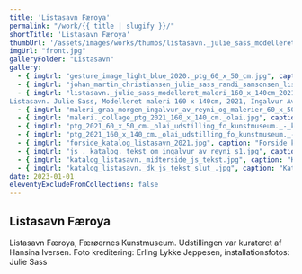 ```yaml
---
title: 'Listasavn Færoya'
permalink: "/work/{{ title | slugify }}/"
shortTitle: 'Listasavn Færoya'
thumbUrl: '/assets/images/works/thumbs/listasavn._julie_sass_modelleret_maleri_160_x_140cm_2021_ingalvur_av_reyni_kurpaaei_1961_0.jpg'
imgUrl: "front.jpg"
galleryFolder: "Listasavn"
gallery:
  - { imgUrl: "gesture_image_light_blue_2020._ptg_60_x_50_cm.jpg", caption: "gesture, image light blue, 2020. ptg 60 x 50 cm" }
  - { imgUrl: "johan_martin_christiansen_julie_sass_randi_samsonsen_listasavn_2021.jpg", caption: "Johan Martin Christiansen, Julie Sass, Randi Samsonsen, Listasavn 2021" }
  - { imgUrl: "listasavn._julie_sass_modelleret_maleri_160_x_140cm_2021_ingalvur_av_reyni_kurpaaei_1961_0.jpg", caption: "Listasavn. Julie Sass, Modelleret maleri 160 x 140cm, 2021, Ingalvur Av Reyni, Kurpaæi, 1961
Listasavn. Julie Sass, Modelleret maleri 160 x 140cm, 2021, Ingalvur Av Reyni, Kurpaæi, 1961" }
  - { imgUrl: "maleri_graa_morgen_ingalvur_av_reyni_og_malerier_60_x_50_hhv_blue_gesture_2020_og_untitled_space_gesture_2021.jpg", caption: "Maleri, Graa morgen, Ingalvur Av Reyni, og Malerier 60 x 50, hhv Blue Gesture, 2020 og Untitled, Space Gesture, 2021" }
  - { imgUrl: "maleri._collage_ptg_2021_160_x_140_cm._olai.jpg", caption: "Maleri. Collage ptg 2021 160 x 140 cm. Olai" }
  - { imgUrl: "ptg_2021_60_x_50_cm._olai_udstilling_fo_kunstmuseum._-_kopi.jpg", caption: "ptg 2021 60 x 50 cm. Olai udstilling FO Kunstmuseum." }
  - { imgUrl: "ptg_2021_160_x_140_cm._olai_udstilling_fo_kunstmuseum._-_kopi.jpg", caption: "ptg 2021 160 x 140 cm. Olai udstilling, FO Kunstmuseum." }
  - { imgUrl: "forside_katalog_listasavn_2021.jpg", caption: "Forside katalog, Listasavn 2021" }  
  - { imgUrl: "js_._katalog._tekst_om_ingalvur_av_reyni_s1.jpg", caption: "JS . Katalog. Tekst Om Ingalvur Av Reyni, s1" }
  - { imgUrl: "katalog_listasavn._midterside_js_tekst.jpg", caption: "Katalog Listasavn. midterside JS tekst" }  
  - { imgUrl: "katalog_listasavn._dk_js_tekst_slut_.jpg", caption: "Katalog Listasavn. dk JS tekst slut" }
date: 2023-01-01
eleventyExcludeFromCollections: false
---
```


<div class="txt">
  <h2>Listasavn Færoya</h2>
  <p>Listasavn Færoya, Færøernes Kunstmuseum. Udstillingen var kurateret af Hansina Iversen. Foto kreditering: Erling Lykke Jeppesen, installationsfotos: Julie Sass</p>
</div>